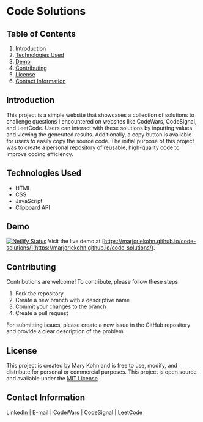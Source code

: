 # Code Solutions

## Table of Contents

1. [Introduction](#introduction)
2. [Technologies Used](#technologies-used)
3. [Demo](#demo)
4. [Contributing](#contributing)
5. [License](#license)
6. [Contact Information](#contact-information)

## Introduction

This project is a simple website that showcases a collection of solutions to challenge questions I encountered on websites like CodeWars, CodeSignal, and LeetCode. Users can interact with these solutions by inputting values and viewing the generated results. Additionally, a copy button is available for users to easily copy the source code. The initial purpose of this project was to create a personal repository of reusable, high-quality code to improve coding efficiency.

## Technologies Used

- HTML
- CSS
- JavaScript
- Clipboard API

## Demo

[![Netlify Status](https://api.netlify.com/api/v1/badges/45399bab-8dd7-4538-84d8-51dc4622afee/deploy-status)](https://app.netlify.com/sites/marjoriekohn-codesolutions/deploys)
Visit the live demo at [https://marjoriekohn.github.io/code-solutions/](https://marjoriekohn.github.io/code-solutions/).


## Contributing

Contributions are welcome! To contribute, please follow these steps:

1. Fork the repository
2. Create a new branch with a descriptive name
3. Commit your changes to the branch
4. Create a pull request

For submitting issues, please create a new issue in the GitHub repository and provide a clear description of the problem.

## License

This project is created by Mary Kohn and is free to use, modify, and distribute for personal or commercial purposes.
This project is open source and available under the [MIT License](LICENSE).

## Contact Information

[LinkedIn](www.linkedin/in/marjoriekohn) | [E-mail](mailto:marymkohn@gmail.com) | [CodeWars](https://www.codewars.com/users/marjoriekohn) | [CodeSignal](https://app.codesignal.com/profile/marjoriekohn) | [LeetCode](https://leetcode.com/marjoriekohn/)


